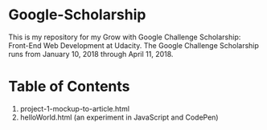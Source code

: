 # Google-Scholarship

This is my repository for my Grow with Google Challenge Scholarship: Front-End Web Development at Udacity. 
The Google Challenge Scholarship runs from January 10, 2018 through April 11, 2018.

# Table of Contents
1. project-1-mockup-to-article.html
2. helloWorld.html (an experiment in JavaScript and CodePen)
